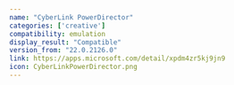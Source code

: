 ```yaml
---
name: "CyberLink PowerDirector"
categories: ['creative']
compatibility: emulation
display_result: "Compatible"
version_from: "22.0.2126.0"
link: https://apps.microsoft.com/detail/xpdm4zr5kj9jn9
icon: CyberLinkPowerDirector.png
---
```


